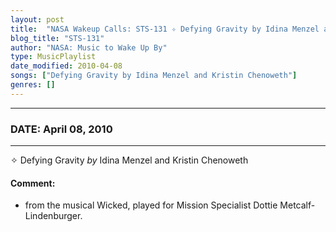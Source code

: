 ```yaml
---
layout: post
title:  "NASA Wakeup Calls: STS-131 ✧ Defying Gravity by Idina Menzel and Kristin Chenoweth ✦ April 08, 2010"
blog_title: "STS-131"
author: "NASA: Music to Wake Up By"
type: MusicPlaylist
date_modified: 2010-04-08
songs: ["Defying Gravity by Idina Menzel and Kristin Chenoweth"]
genres: []
---
```


----
### DATE: April 08, 2010
----
✧ Defying Gravity *by* Idina Menzel and Kristin Chenoweth  

#### Comment:
* from the musical Wicked, played for Mission Specialist Dottie Metcalf-Lindenburger.



<br/>
<center>
	<a target="_blank"
	   href="https://twitter.com/intent/tweet?hashtags=Space,NASA,Playlist,NASAWakeupCalls,SpaceProgram&text=🚀 {{ page.author}}, {{ page.title }}. {{ site.url }}{{ page.url }}&via=nasawakeupcalls"><i class="fab fa-twitter" title="Tweet this page" alt="Tweet this page" style="font-size: 1.3em;"></i></a>
	&nbsp; 	<i class="fas fa-user-astronaut" style="font-size: 1.5em;"></i> &nbsp;
    <a id="custom_amazon_link"
       type="amzn" search="#"
       category="popular music">
    <i class="fab fa-amazon" style="font-size: 1.3em;"></i></a>
</center>

<!-- Randomly resolve an individual entry from a song array -->
<script src="/assets/javascript/seedrandom.min.js"></script>
<script>
  var wake_me_up = ["Defying Gravity by Idina Menzel and Kristin Chenoweth"];
  var prng = new Math.seedrandom();
  function randomSong() {
    song = wake_me_up[Math.floor(Math.random() * wake_me_up.length)];
    var amazon_link = document.getElementById("custom_amazon_link");
    amazon_link.setAttribute("search", song);
  }
  window.onload = randomSong();
</script>
